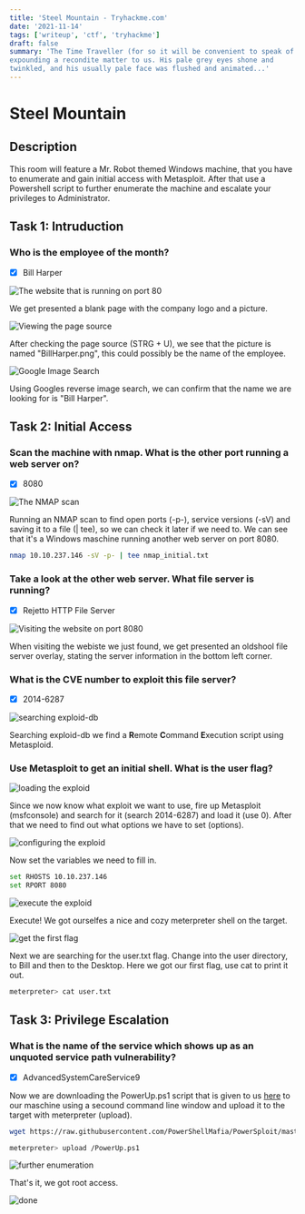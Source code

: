 ```yaml
---
title: 'Steel Mountain - Tryhackme.com'
date: '2021-11-14'
tags: ['writeup', 'ctf', 'tryhackme']
draft: false
summary: 'The Time Traveller (for so it will be convenient to speak of him) was
expounding a recondite matter to us. His pale grey eyes shone and
twinkled, and his usually pale face was flushed and animated...'
---
```


# Steel Mountain

## Description

This room will feature a Mr. Robot themed Windows machine, that you have to enumerate and gain initial access with Metasploit. After that use a Powershell script to further enumerate the machine and escalate your privileges to Administrator.

## Task 1: Intruduction

### Who is the employee of the month?

- [x] Bill Harper

![The website that is running on port 80](/static/images/blog/steel-mountain-writeup/Screenshot_2021-10-13_14-45-17.png)

We get presented a blank page with the company logo and a picture.

![Viewing the page source](/static/images/blog/steel-mountain-writeup/Screenshot_2021-10-13_14-45-46.png)

After checking the page source (STRG + U), we see that the picture is named "BillHarper.png", this could possibly be the name of the employee.

![Google Image Search](/static/images/blog/steel-mountain-writeup/Screenshot_2021-10-13_14-48-53.png)

Using Googles reverse image search, we can confirm that the name we are looking for is "Bill Harper".

## Task 2: Initial Access

### Scan the machine with nmap. What is the other port running a web server on?

- [x] 8080

![The NMAP scan](/static/images/blog/steel-mountain-writeup/Screenshot_2021-10-13_14-54-43.png)

Running an NMAP scan to find open ports (-p-), service versions (-sV) and saving it to a file (| tee), so we can check it later if we need to. We can see that it's a Windows maschine running another web server on port 8080.

```bash
nmap 10.10.237.146 -sV -p- | tee nmap_initial.txt
```

### Take a look at the other web server. What file server is running?

- [x] Rejetto HTTP File Server

![Visiting the website on port 8080](/static/images/blog/steel-mountain-writeup/Screenshot_2021-10-13_14-54-54.png)

When visiting the webiste we just found, we get presented an oldshool file server overlay, stating the server information in the bottom left corner.

### What is the CVE number to exploit this file server?

- [x] 2014-6287

![searching exploid-db](/static/images/blog/steel-mountain-writeup/Screenshot_2021-10-13_14-57-12.png)

Searching exploid-db we find a **R**emote **C**ommand **E**xecution script using Metasploid.

### Use Metasploit to get an initial shell. What is the user flag?

![loading the exploid](/static/images/blog/steel-mountain-writeup/Screenshot_2021-10-13_14-59-03.png)

Since we now know what exploit we want to use, fire up Metasploit (msfconsole) and search for it (search 2014-6287) and load it (use 0). After that we need to find out what options we have to set (options).

![configuring the exploid](/static/images/blog/steel-mountain-writeup/Screenshot_2021-10-13_14-59-44.png)

Now set the variables we need to fill in.

```bash
set RHOSTS 10.10.237.146
set RPORT 8080
```

![execute the exploid](/static/images/blog/steel-mountain-writeup/Screenshot_2021-10-13_15-17-17.png)

Execute! We got ourselfes a nice and cozy meterpreter shell on the target.

![get the first flag](/static/images/blog/steel-mountain-writeup/Screenshot_2021-10-13_15-18-08.png)

Next we are searching for the user.txt flag. Change into the user directory, to Bill and then to the Desktop. Here we got our first flag, use cat to print it out.

```bash
meterpreter> cat user.txt
```

## Task 3: Privilege Escalation

### What is the name of the service which shows up as an unquoted service path vulnerability?

- [x] AdvancedSystemCareService9

Now we are downloading the PowerUp.ps1 script that is given to us [here](https://raw.githubusercontent.com/PowerShellMafia/PowerSploit/master/Privesc/PowerUp.ps1) to our maschine using a secound command line window and upload it to the target with meterpreter (upload).

```bash
wget https://raw.githubusercontent.com/PowerShellMafia/PowerSploit/master/Privesc/PowerUp.ps1

```

```bash
meterpreter> upload /PowerUp.ps1
```

![further enumeration](/static/images/blog/steel-mountain-writeup/Screenshot_2021-10-13_15-28-50.png)

That's it, we got root access.

![done](/static/images/blog/steel-mountain-writeup/hurray.gif)
